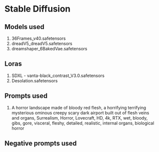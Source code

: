 # Stable Diffusion

## Models used
1) 36Frames_v40.safetensors
2) dreadV5_dreadV5.safetensors
3) dreamshaper_6BakedVae.safetensors

## Loras
1) SDXL - vanta-black_contrast_V3.0.safetensors
2) Desolation.safetensors

## Prompts used
1) A horror landscape made of bloody red flesh, a horrifying terrifying mysterious ominous creepy scary dark airport built out of flesh veins and organs, Surrealism, Horror, Lovecraft, HD, 4k, RTX, wet, bloody, gibs, gore, visceral, fleshy, detailed, realistic, internal organs, biological horror 
## Negative prompts used